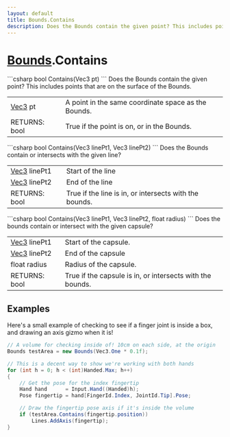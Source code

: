 ```yaml
---
layout: default
title: Bounds.Contains
description: Does the Bounds contain the given point? This includes points that are on the surface of the Bounds.
---
```

# [Bounds]({{site.url}}/Pages/Reference/Bounds.html).Contains

<div class='signature' markdown='1'>
```csharp
bool Contains(Vec3 pt)
```
Does the Bounds contain the given point? This includes
points that are on the surface of the Bounds.
</div>

|  |  |
|--|--|
|[Vec3]({{site.url}}/Pages/Reference/Vec3.html) pt|A point in the same coordinate space as the             Bounds.|
|RETURNS: bool|True if the point is on, or in the Bounds.|

<div class='signature' markdown='1'>
```csharp
bool Contains(Vec3 linePt1, Vec3 linePt2)
```
Does the Bounds contain or intersects with the given line?
</div>

|  |  |
|--|--|
|[Vec3]({{site.url}}/Pages/Reference/Vec3.html) linePt1|Start of the line|
|[Vec3]({{site.url}}/Pages/Reference/Vec3.html) linePt2|End of the line|
|RETURNS: bool|True if the line is in, or intersects with the bounds.|

<div class='signature' markdown='1'>
```csharp
bool Contains(Vec3 linePt1, Vec3 linePt2, float radius)
```
Does the bounds contain or intersect with the given
capsule?
</div>

|  |  |
|--|--|
|[Vec3]({{site.url}}/Pages/Reference/Vec3.html) linePt1|Start of the capsule.|
|[Vec3]({{site.url}}/Pages/Reference/Vec3.html) linePt2|End of the capsule|
|float radius|Radius of the capsule.|
|RETURNS: bool|True if the capsule is in, or intersects with the bounds.|





## Examples

Here's a small example of checking to see if a finger joint is inside
a box, and drawing an axis gizmo when it is!
```csharp
// A volume for checking inside of! 10cm on each side, at the origin
Bounds testArea = new Bounds(Vec3.One * 0.1f);

// This is a decent way to show we're working with both hands
for (int h = 0; h < (int)Handed.Max; h++)
{
	// Get the pose for the index fingertip
	Hand hand      = Input.Hand((Handed)h);
	Pose fingertip = hand[FingerId.Index, JointId.Tip].Pose;

	// Draw the fingertip pose axis if it's inside the volume
	if (testArea.Contains(fingertip.position))
		Lines.AddAxis(fingertip);
}
```

